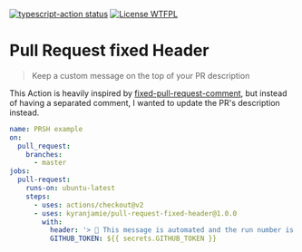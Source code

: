 <p>
  <a href="https://github.com/actions/typescript-action/actions"><img alt="typescript-action status" src="https://github.com/kyranjamie/pull-request-fixed-header/workflows/build/badge.svg"></a>
  <a href="http://www.wtfpl.net/about/"><img alt="License WTFPL" src="https://img.shields.io/badge/License-WTFPL-brightgreen.svg"></a>
</p>

# Pull Request fixed Header

> Keep a custom message on the top of your PR description

This Action is heavily inspired by [fixed-pull-request-comment](https://github.com/marocchino/fixed-pull-request-comment), but instead of having a separated comment, I wanted to update the PR's description instead.

```yml
name: PRSH example
on:
  pull_request:
    branches:
      - master
jobs:
  pull-request:
    runs-on: ubuntu-latest
    steps:
      - uses: actions/checkout@v2
      - uses: kyranjamie/pull-request-fixed-header@1.0.0
        with:
          header: '> 🚀 This message is automated and the run number is: **${{ github.run_number }}**'
          GITHUB_TOKEN: ${{ secrets.GITHUB_TOKEN }}
```

